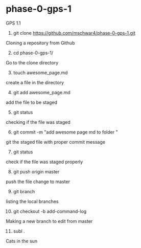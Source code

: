 # phase-0-gps-1
GPS 1.1

  1. git clone https://github.com/mschwar4/phase-0-gps-1.git

  Cloning a repository from Github 


  2. cd phase-0-gps-1/

  Go to the clone directory 

  3. touch awesome_page.md

  create a file in the directory


  4. git add awesome_page.md 

 add the file to be staged

  5. git status

  checking if the file was staged

 6.  git commit -m "add awesome page md to folder "

  git the staged file with proper commit message

 7.  git status

  check if the file was staged properly 

 8. git push origin master 

  push the file change to master 

 9. git branch

 listing the local branches 

  10. git checkout -b add-command-log

 Making a new branch to edit from master 
  

  11. subl .

  Cats in the sun